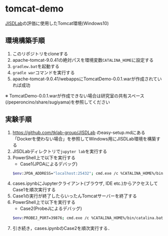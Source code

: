 # tomcat-demo
[JISDLab](https://github.com/tklab-group/JISDLab)の評価に使用したTomcat環境(Windows10)
## 環境構築手順
1. このリポジトリをcloneする
1. apache-tomcat-9.0.41の絶対パスを環境変数`CATALINA_HOME`に設定する
1. `gradlew.bat`を起動する
1. `gradle war`コマンドを実行する
1. apache-tomcat-9.0.41/webappsにTomcatDemo-0.0.1.warが作成されていれば成功

※ TomcatDemo-0.0.1.warが作成できない場合は研究室の共有スペース(/peperoncino/share/sugiyama)を参照してください

## 実験手順
1. https://github.com/tklab-group/JISDLab のeasy-setup.mdにある「Dockerを使わない場合」を参照してWindows用にJISDLab環境を構築する
1. JISDLabディレクトリで`jupyter lab`を実行する
1. PowerShell上で以下を実行する
   - Case1(JPDAによるデバッグ)
   ```sh
   $env:JPDA_ADDRESS="localhost:25432"; cmd.exe /c %CATALINA_HOME%/bin/catalina.bat jpda start
   ```
1. cases.ipynbにJupyterクライアント(ブラウザ, IDE etc.)からアクセスしてCase1を順次実行する
1. Case1の実行が終了したらいったんTomcatサーバーを終了する
1. PowerShell上で以下を実行する
   - Case2(ProbeJによるデバッグ)
   ```sh
   $env:PROBEJ_PORT=39876; cmd.exe /c %CATALINA_HOME%/bin/catalina.bat probej start
   ```
1. 引き続き，cases.ipynbのCase2を順次実行する．
